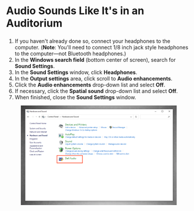 # Audio Sounds Like It's in an Auditorium

###

1. If you haven't already done so, connect your headphones to the computer. (**Note**: You'll need to connect 1/8 inch jack style headphones to the computer—not Bluetooth headphones.)
2. In the **Windows search field** (bottom center of screen), search for **Sound Settings**.
3. In the **Sound Settings** window, click **Headphones**.
4. In the **Output settings** area, click scroll to **Audio enhancements**.&#x20;
5. Click the **Audio enhancements** drop-down list and select **Off**.
6. If necessary, click the **Spatial sound** drop-down list and select **Off**.&#x20;
7. When finished, close the **Sound Settings** window.&#x20;

<figure><img src="../.gitbook/assets/dell-audio.PNG" alt=""><figcaption></figcaption></figure>

